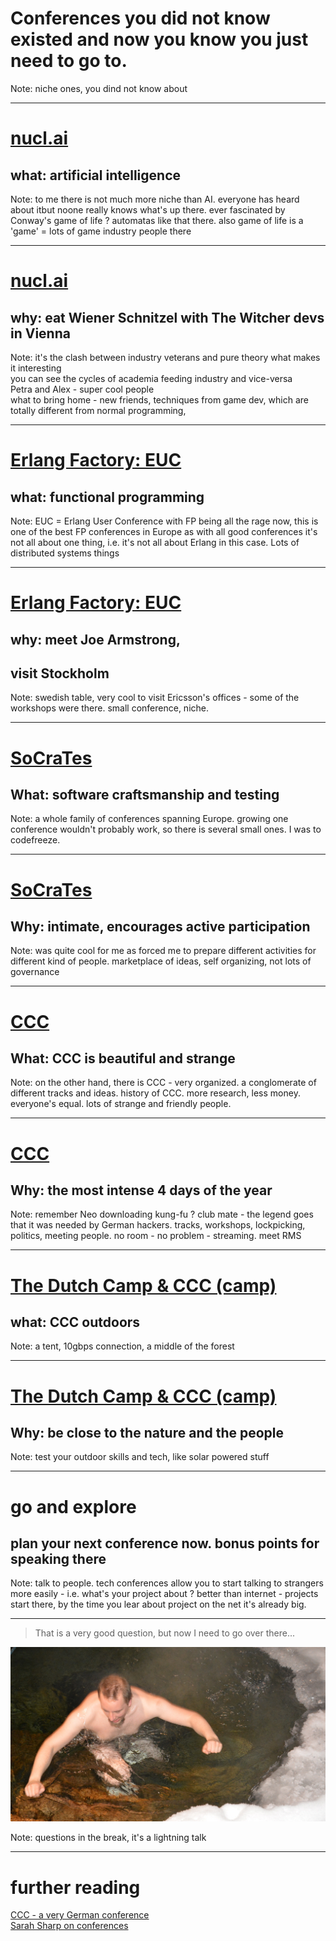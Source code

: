 # Conferences you did not know existed and now you know you just need to go to.

Note: niche ones, you dind not know about

---

# [nucl.ai](http://nucl.ai/)

## what: artificial intelligence

Note: to me there is not much more niche than AI. everyone has heard about itbut noone really knows what's up there. ever fascinated by Conway's game of life ? automatas like that there. also game of life is a 'game' = lots of game industry people there

---

# [nucl.ai](http://nucl.ai/)
## why: eat Wiener Schnitzel with The Witcher devs in Vienna
Note: it's the clash between industry veterans and pure theory what makes it interesting  
you can see the cycles of academia feeding industry and vice-versa  
Petra and Alex - super cool people  
what to bring home - new friends, techniques from game dev, which are totally different from normal programming, 

---

# [Erlang Factory: EUC](http://www.erlang-factory.com/)

## what: functional programming
Note: EUC = Erlang User Conference
with FP being all the rage now, this is one of the best FP conferences in Europe
as with all good conferences it's not all about one thing, i.e. it's not all about Erlang in this case. Lots of distributed systems things

---

# [Erlang Factory: EUC](http://www.erlang-factory.com/)

## why: meet Joe Armstrong, 
## visit Stockholm
Note: swedish table, very cool to visit Ericsson's offices - some of the workshops were there. small conference, niche.

---

# [SoCraTes](https://www.socrates-conference.de/)
## What: software craftsmanship and testing
Note: a whole family of conferences spanning Europe. growing one conference wouldn't probably work, so there is several small ones. I was to codefreeze.

---

# [SoCraTes](https://www.socrates-conference.de/)
## Why: intimate, encourages active participation
Note:  was quite cool for me as forced me to prepare different activities for different kind of people. marketplace of ideas, self organizing, not lots of governance

---

# [CCC](https://en.wikipedia.org/wiki/Chaos_Communication_Congress)
## What: CCC is beautiful and strange
Note: on the other hand, there is CCC - very organized. a conglomerate of different tracks and ideas. history of CCC. more research, less money. everyone's equal. lots of strange and friendly people.

---

# [CCC](https://en.wikipedia.org/wiki/Chaos_Communication_Congress)
## Why: the most intense 4 days of the year
Note: remember Neo downloading kung-fu ? club mate - the legend goes that it was needed by German hackers. tracks, workshops, lockpicking, politics, meeting people. no room - no problem - streaming. meet RMS

---

# [The Dutch Camp & CCC (camp)]()
## what: CCC outdoors
Note: a tent, 10gbps connection, a middle of the forest

---

# [The Dutch Camp & CCC (camp)]()
## Why: be close to the nature and the people
Note: test your outdoor skills and tech, like solar powered stuff

---

# go and explore
## plan your next conference now. bonus points for speaking there
Note: talk to people. tech conferences allow you to start talking to strangers more easily - i.e. what's your project about ? better than internet - projects start there, by the time you lear about project on the net it's already big.

---

> That is a very good question, but now I need to go over there...

![I'm out](images/im_out.jpg)

Note: questions in the break, it's a lightning talk

---

# further reading
[CCC - a very German conference](http://motherboard.vice.com/read/chaos-communication-congress-a-very-german-hacking-conference)  
[Sarah Sharp on conferences](http://sarah.thesharps.us/2016/02/02/first-timers-guide-to-foss-conferences/)

